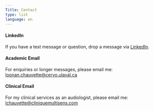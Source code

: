 ```yaml
---
Title: Contact
type: list
language: en
---
```



#### LinkedIn
If you have a test message or question, drop a message via [LinkedIn](https://www.linkedin.com/in/loonan-chauvette-50844a14b).


#### Academic Email
For enquiries or longer messages, please email me:  
loonan.chauvette@cervo.ulaval.ca


#### Clinical Email
For my clinical services as an audiologist, please email me: 
lchauvette@cliniquemultisens.com



